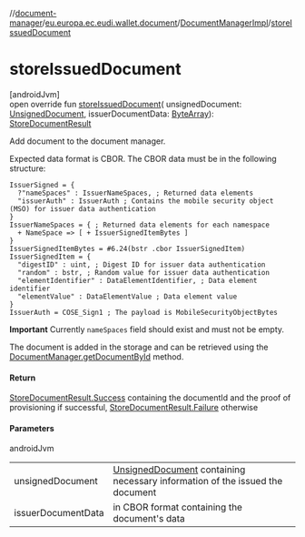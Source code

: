 //[document-manager](../../../index.md)/[eu.europa.ec.eudi.wallet.document](../index.md)/[DocumentManagerImpl](index.md)/[storeIssuedDocument](store-issued-document.md)

# storeIssuedDocument

[androidJvm]\
open override fun [storeIssuedDocument](store-issued-document.md)(
unsignedDocument: [UnsignedDocument](../-unsigned-document/index.md),
issuerDocumentData: [ByteArray](https://kotlinlang.org/api/latest/jvm/stdlib/kotlin/-byte-array/index.html)): [StoreDocumentResult](../-store-document-result/index.md)

Add document to the document manager.

Expected data format is CBOR. The CBOR data must be in the following structure:

```cddl
IssuerSigned = {
  ?"nameSpaces" : IssuerNameSpaces, ; Returned data elements
  "issuerAuth" : IssuerAuth ; Contains the mobile security object (MSO) for issuer data authentication
}
IssuerNameSpaces = { ; Returned data elements for each namespace
  + NameSpace => [ + IssuerSignedItemBytes ]
}
IssuerSignedItemBytes = #6.24(bstr .cbor IssuerSignedItem)
IssuerSignedItem = {
  "digestID" : uint, ; Digest ID for issuer data authentication
  "random" : bstr, ; Random value for issuer data authentication
  "elementIdentifier" : DataElementIdentifier, ; Data element identifier
  "elementValue" : DataElementValue ; Data element value
}
IssuerAuth = COSE_Sign1 ; The payload is MobileSecurityObjectBytes
```

**Important** Currently `nameSpaces` field should exist and must not be empty.

The document is added in the storage and can be retrieved using
the [DocumentManager.getDocumentById](../-document-manager/get-document-by-id.md) method.

#### Return

[StoreDocumentResult.Success](../-store-document-result/-success/index.md) containing the documentId
and the proof of provisioning if
successful, [StoreDocumentResult.Failure](../-store-document-result/-failure/index.md) otherwise

#### Parameters

androidJvm

|                    |                                                                                                                |
|--------------------|----------------------------------------------------------------------------------------------------------------|
| unsignedDocument   | [UnsignedDocument](../-unsigned-document/index.md) containing necessary information of the issued the document |
| issuerDocumentData | in CBOR format containing the document's data                                                                  |
